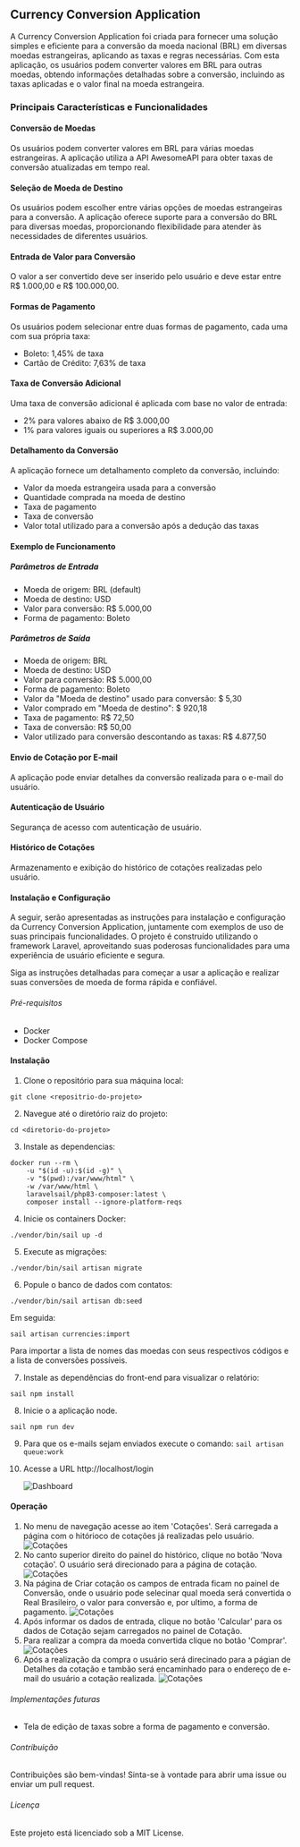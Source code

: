 ## Currency Conversion Application

A Currency Conversion Application foi criada para fornecer uma solução simples e eficiente para a conversão da moeda nacional (BRL) em diversas moedas estrangeiras, aplicando as taxas e regras necessárias. Com esta aplicação, os usuários podem converter valores em BRL para outras moedas, obtendo informações detalhadas sobre a conversão, incluindo as taxas aplicadas e o valor final na moeda estrangeira.

### Principais Características e Funcionalidades

#### Conversão de Moedas

Os usuários podem converter valores em BRL para várias moedas estrangeiras. A aplicação utiliza a API AwesomeAPI para obter taxas de conversão atualizadas em tempo real.

#### Seleção de Moeda de Destino

Os usuários podem escolher entre várias opções de moedas estrangeiras para a conversão. A aplicação oferece suporte para a conversão do BRL para diversas moedas, proporcionando flexibilidade para atender às necessidades de diferentes usuários.

#### Entrada de Valor para Conversão

O valor a ser convertido deve ser inserido pelo usuário e deve estar entre R$ 1.000,00 e R$ 100.000,00.

#### Formas de Pagamento

Os usuários podem selecionar entre duas formas de pagamento, cada uma com sua própria taxa:

-   Boleto: 1,45% de taxa
-   Cartão de Crédito: 7,63% de taxa

#### Taxa de Conversão Adicional

Uma taxa de conversão adicional é aplicada com base no valor de entrada:

-   2% para valores abaixo de R$ 3.000,00
-   1% para valores iguais ou superiores a R$ 3.000,00

#### Detalhamento da Conversão

A aplicação fornece um detalhamento completo da conversão, incluindo:

-   Valor da moeda estrangeira usada para a conversão
-   Quantidade comprada na moeda de destino
-   Taxa de pagamento
-   Taxa de conversão
-   Valor total utilizado para a conversão após a dedução das taxas

#### Exemplo de Funcionamento

##### Parâmetros de Entrada

-   Moeda de origem: BRL (default)
-   Moeda de destino: USD
-   Valor para conversão: R$ 5.000,00
-   Forma de pagamento: Boleto

##### Parâmetros de Saída

-   Moeda de origem: BRL
-   Moeda de destino: USD
-   Valor para conversão: R$ 5.000,00
-   Forma de pagamento: Boleto
-   Valor da "Moeda de destino" usado para conversão: $ 5,30
-   Valor comprado em "Moeda de destino": $ 920,18
-   Taxa de pagamento: R$ 72,50
-   Taxa de conversão: R$ 50,00
-   Valor utilizado para conversão descontando as taxas: R$ 4.877,50

#### Envio de Cotação por E-mail

A aplicação pode enviar detalhes da conversão realizada para o e-mail do usuário.

#### Autenticação de Usuário

Segurança de acesso com autenticação de usuário.

#### Histórico de Cotações

Armazenamento e exibição do histórico de cotações realizadas pelo usuário.

#### Instalação e Configuração

A seguir, serão apresentadas as instruções para instalação e configuração da Currency Conversion Application, juntamente com exemplos de uso de suas principais funcionalidades. O projeto é construído utilizando o framework Laravel, aproveitando suas poderosas funcionalidades para uma experiência de usuário eficiente e segura.

Siga as instruções detalhadas para começar a usar a aplicação e realizar suas conversões de moeda de forma rápida e confiável.

###### Pré-requisitos

-   Docker
-   Docker Compose

#### Instalação

1. Clone o repositório para sua máquina local:

```
git clone <repositrio-do-projeto>
```

2. Navegue até o diretório raiz do projeto:

```
cd <diretorio-do-projeto>
```

3. Instale as dependencias:

```
docker run --rm \
    -u "$(id -u):$(id -g)" \
    -v "$(pwd):/var/www/html" \
    -w /var/www/html \
    laravelsail/php83-composer:latest \
    composer install --ignore-platform-reqs
```

4. Inicie os containers Docker:

```
./vendor/bin/sail up -d

```

5. Execute as migrações:

`./vendor/bin/sail artisan migrate`

6. Popule o banco de dados com contatos:

`./vendor/bin/sail artisan db:seed`

Em seguida:

`sail artisan currencies:import`

Para importar a lista de nomes das moedas con seus respectivos códigos e a lista de conversões possíveis.

7. Instale as dependências do front-end para visualizar o relatório:

`sail npm install`

8. Inicie o a aplicação node.

`sail npm run dev`

9. Para que os e-mails sejam enviados execute o comando:
   `sail artisan queue:work`

10. Acesse a URL http://localhost/login

    ![Dashboard](https://imgur.com/ncZZSVX.jpeg)

#### Operação

1. No menu de navegação acesse ao item 'Cotações'.
   Será carregada a página com o hitórioco de cotações já realizadas pelo usuário.
   ![Cotações](https://imgur.com/ncZZSVX.jpeg)
2. No canto superior direito do painel do histórico, clique no botão 'Nova cotação'. O usuário será direcionado para a página de cotação.
   ![Cotações](https://imgur.com/oL3QbLo.jpeg)
3. Na página de Criar cotação os campos de entrada ficam no painel de Conversão, onde o usuário pode selecinar qual moeda será convertida o Real Brasileiro, o valor para conversão e, por ultimo, a forma de pagamento.
   ![Cotações](https://imgur.com/sp92A7c.jpeg)
4. Após informar os dados de entrada, clique no botão 'Calcular' para os dados de Cotação sejam carregados no painel de Cotação.
5. Para realizar a compra da moeda convertida clique no botão 'Comprar'.
   ![Cotações](https://imgur.com/UqzKhTo.jpeg)
6. Após a realização da compra o usuário será direcinado para a págian de Detalhes da cotação e tambão será encaminhado para o endereço de e-mail do usuário a cotação realizada.
   ![Cotações](https://imgur.com/nmgi6Gn.jpeg)

###### Implementações futuras

-   Tela de edição de taxas sobre a forma de pagamento e conversão.

###### Contribuição

Contribuições são bem-vindas! Sinta-se à vontade para abrir uma issue ou enviar um pull request.

###### Licença

Este projeto está licenciado sob a MIT License.
